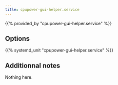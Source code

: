 ```yaml
---
title: cpupower-gui-helper.service
---
```


{{% provided_by "cpupower-gui-helper.service" %}}

## Options

{{% systemd_unit "cpupower-gui-helper.service" %}}

## Additionnal notes

Nothing here.